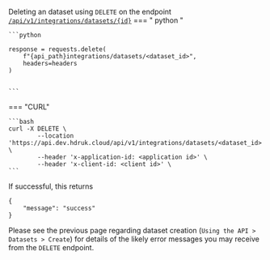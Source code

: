 Deleting an dataset using `DELETE` on the endpoint [`/api/v1/integrations/datasets/{id}`](https://api.dev.hdruk.cloud/api/documentation#/Datasets/delete_datasets_integrations)
=== " python "

    ```python

    response = requests.delete(
        f"{api_path}integrations/datasets/<dataset_id>",
        headers=headers
    )


    ```

=== "CURL"

    ```bash
    curl -X DELETE \
            --location 'https://api.dev.hdruk.cloud/api/v1/integrations/datasets/<dataset_id>' \
            --header 'x-application-id: <application id>' \
            --header 'x-client-id: <client id>' \
    ```

If successful, this returns

```
{
    "message": "success"
}
```

Please see the previous page regarding dataset creation (`Using the API > Datasets > Create`) for details of the likely error messages you may receive from the `DELETE` endpoint.
